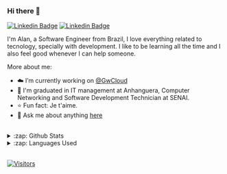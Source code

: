 ### Hi there 👋

[![Linkedin Badge](https://img.shields.io/badge/-LinkedIn-blue?style=flat-square&logo=Linkedin&logoColor=white&link=https://www.linkedin.com/in/alanpbarros/)](https://www.linkedin.com/in/alanpbarros/)
[![Linkedin Badge](https://img.shields.io/badge/-Instagram-purple?style=flat-square&logo=Instagram&logoColor=white&link=https://www.instagram.com/alanpbarros/)](https://www.instagram.com/alanpbarros/)

I'm Alan, a Software Engineer from Brazil, I love everything related to tecnology, specially with development. I like to be learning all the time and I also feel good whenever I can help someone.

More about me:
- :cloud: I’m currently working on [@GwCloud](https://www.linkedin.com/company/globalweb-cloud/)
- :school: I'm graduated in IT management at Anhanguera, Computer Networking and Software Development Technician at SENAI.
- :star: Fun fact: Je t'aime.
- 💬  Ask me about anything [here](https://github.com/alanbarros/alanbarros/issues)
<br/>

<details>
  <summary>:zap: Github Stats</summary>
  <img src="https://github-readme-stats.vercel.app/api?username=alanbarros&&show_icons=true&title_color=222222&icon_color=03A87C&text_color=333333&bg_color=ffffff">
</details>

<details>
  <summary>:zap: Languages Used</summary>
  <img src="https://github-readme-stats.vercel.app/api/top-langs/?username=alanbarros&layout=compact&bg_color=ffffff&text_color=333333">
</details>
<br/>

[![Visitors](https://visitor-badge.glitch.me/badge?page_id=github/alanbarros)](https://github.com/alanbarros)

<!--
**alanbarros/alanbarros** is a ✨ _special_ ✨ repository because its `README.md` (this file) appears on your GitHub profile.

Here are some ideas to get you started:

- 🔭 I’m currently working on ...
- 🌱 I’m currently learning ...
- 👯 I’m looking to collaborate on ...
- 🤔 I’m looking for help with ...
- 💬 Ask me about ...
- 📫 How to reach me: ...
- 😄 Pronouns: ...
- ⚡ Fun fact: ...
-->
